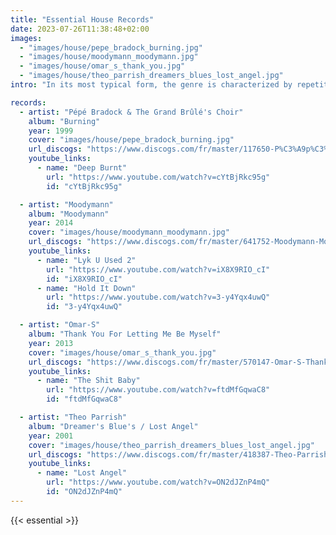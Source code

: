 ```yaml
---
title: "Essential House Records"
date: 2023-07-26T11:38:48+02:00
images:
  - "images/house/pepe_bradock_burning.jpg"
  - "images/house/moodymann_moodymann.jpg"
  - "images/house/omar_s_thank_you.jpg"
  - "images/house/theo_parrish_dreamers_blues_lost_angel.jpg"
intro: "In its most typical form, the genre is characterized by repetitive 4/4 rhythms including bass drums, off-beat hi-hats, snare drums, claps, and/or snaps at a tempo of between 120 and 130 beats per minute (bpm); synthesizer riffs; deep basslines; and often, but not necessarily, sung, spoken or sampled vocals."

records:
  - artist: "Pépé Bradock & The Grand Brûlé's Choir"
    album: "Burning"
    year: 1999
    cover: "images/house/pepe_bradock_burning.jpg"
    url_discogs: "https://www.discogs.com/fr/master/117650-P%C3%A9p%C3%A9-Bradock-The-Grand-Br%C3%BBl%C3%A9s-Choir-Burning"
    youtube_links:
      - name: "Deep Burnt"
        url: "https://www.youtube.com/watch?v=cYtBjRkc95g"
        id: "cYtBjRkc95g"

  - artist: "Moodymann"
    album: "Moodymann"
    year: 2014
    cover: "images/house/moodymann_moodymann.jpg"
    url_discogs: "https://www.discogs.com/fr/master/641752-Moodymann-Moodymann"
    youtube_links:
      - name: "Lyk U Used 2"
        url: "https://www.youtube.com/watch?v=iX8X9RIO_cI"
        id: "iX8X9RIO_cI"
      - name: "Hold It Down"
        url: "https://www.youtube.com/watch?v=3-y4Yqx4uwQ"
        id: "3-y4Yqx4uwQ"

  - artist: "Omar-S"
    album: "Thank You For Letting Me Be Myself"
    year: 2013
    cover: "images/house/omar_s_thank_you.jpg"
    url_discogs: "https://www.discogs.com/fr/master/570147-Omar-S-Thank-You-For-Letting-Me-Be-Myself"
    youtube_links:
      - name: "The Shit Baby"
        url: "https://www.youtube.com/watch?v=ftdMfGqwaC8"
        id: "ftdMfGqwaC8"

  - artist: "Theo Parrish"
    album: "Dreamer's Blue's / Lost Angel"
    year: 2001
    cover: "images/house/theo_parrish_dreamers_blues_lost_angel.jpg"
    url_discogs: "https://www.discogs.com/fr/master/418387-Theo-Parrish-Dreamers-Blues-Lost-Angel"
    youtube_links:
      - name: "Lost Angel"
        url: "https://www.youtube.com/watch?v=ON2dJZnP4mQ"
        id: "ON2dJZnP4mQ"
---
```


{{< essential >}}